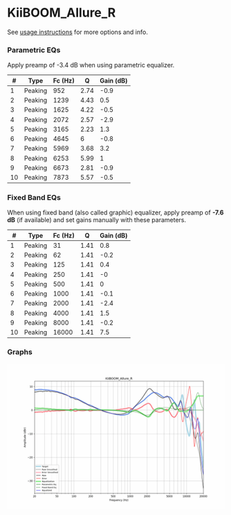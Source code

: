 # KiiBOOM_Allure_R
See [usage instructions](https://github.com/jaakkopasanen/AutoEq#usage) for more options and info.

### Parametric EQs
Apply preamp of -3.4 dB when using parametric equalizer.

|   # | Type    |   Fc (Hz) |    Q |   Gain (dB) |
|-----|---------|-----------|------|-------------|
|   1 | Peaking |       952 | 2.74 |        -0.9 |
|   2 | Peaking |      1239 | 4.43 |         0.5 |
|   3 | Peaking |      1625 | 4.22 |        -0.5 |
|   4 | Peaking |      2072 | 2.57 |        -2.9 |
|   5 | Peaking |      3165 | 2.23 |         1.3 |
|   6 | Peaking |      4645 | 6    |        -0.8 |
|   7 | Peaking |      5969 | 3.68 |         3.2 |
|   8 | Peaking |      6253 | 5.99 |         1   |
|   9 | Peaking |      6673 | 2.81 |        -0.9 |
|  10 | Peaking |      7873 | 5.57 |        -0.5 |

### Fixed Band EQs
When using fixed band (also called graphic) equalizer, apply preamp of **-7.6 dB** (if available) and set gains manually with these parameters.

|   # | Type    |   Fc (Hz) |    Q |   Gain (dB) |
|-----|---------|-----------|------|-------------|
|   1 | Peaking |        31 | 1.41 |         0.8 |
|   2 | Peaking |        62 | 1.41 |        -0.2 |
|   3 | Peaking |       125 | 1.41 |         0.4 |
|   4 | Peaking |       250 | 1.41 |        -0   |
|   5 | Peaking |       500 | 1.41 |         0   |
|   6 | Peaking |      1000 | 1.41 |        -0.1 |
|   7 | Peaking |      2000 | 1.41 |        -2.4 |
|   8 | Peaking |      4000 | 1.41 |         1.5 |
|   9 | Peaking |      8000 | 1.41 |        -0.2 |
|  10 | Peaking |     16000 | 1.41 |         7.5 |

### Graphs
![](./KiiBOOM_Allure_R.png)
